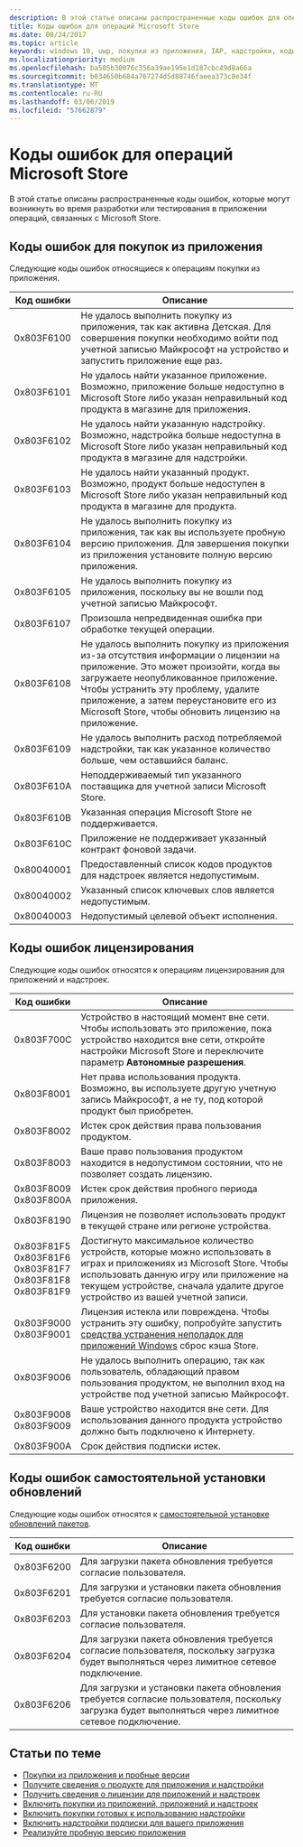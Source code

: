 ```yaml
---
description: В этой статье описаны распространенные коды ошибок для операций Microsoft Store с приложениями и надстройками, включая покупки в приложении, лицензирование и самостоятельную установку обновлений.
title: Коды ошибок для операций Microsoft Store
ms.date: 08/24/2017
ms.topic: article
keywords: windows 10, uwp, покупки из приложения, IAP, надстройки, коды ошибок
ms.localizationpriority: medium
ms.openlocfilehash: ba505b30076c356a39ae195e1d187cbc49d8a66a
ms.sourcegitcommit: b034650b684a767274d5d88746faeea373c8e34f
ms.translationtype: MT
ms.contentlocale: ru-RU
ms.lasthandoff: 03/06/2019
ms.locfileid: "57662879"
---
```

# <a name="error-codes-for-store-operations"></a>Коды ошибок для операций Microsoft Store

<!-- confirm whether symbolic names are defined for app developers, or do they just handle direct error code values -->

В этой статье описаны распространенные коды ошибок, которые могут возникнуть во время разработки или тестирования в приложении операций, связанных с Microsoft Store.

## <a name="in-app-purchase-error-codes"></a>Коды ошибок для покупок из приложения

Следующие коды ошибок относящиеся к операциям покупки из приложения.

|  Код ошибки  |  Описание  |
|--------------|---------------|
| 0x803F6100   | Не удалось выполнить покупку из приложения, так как активна Детская. Для совершения покупки необходимо войти под учетной записью Майкрософт на устройство и запустить приложение еще раз.               |
| 0x803F6101   | Не удалось найти указанное приложение. Возможно, приложение больше недоступно в Microsoft Store либо указан неправильный код продукта в магазине для приложения.     |
| 0x803F6102   | Не удалось найти указанную надстройку. Возможно, надстройка больше недоступна в Microsoft Store либо указан неправильный код продукта в магазине для надстройки.                                               |
| 0x803F6103   | Не удалось найти указанный продукт. Возможно, продукт больше недоступен в Microsoft Store либо указан неправильный код продукта в магазине для продукта.                                          |
| 0x803F6104   | Не удалось выполнить покупку из приложения, так как вы используете пробную версию приложения. Для завершения покупки из приложения установите полную версию приложения.               |
| 0x803F6105   | Не удалось выполнить покупку из приложения, поскольку вы не вошли под учетной записью Майкрософт.                                              |
| 0x803F6107   | Произошла непредвиденная ошибка при обработке текущей операции.                                             |
| 0x803F6108   | Не удалось выполнить покупку из приложения из-за отсутствия информации о лицензии на приложение. Это может произойти, когда вы загружаете неопубликованное приложение. Чтобы устранить эту проблему, удалите приложение, а затем переустановите его из Microsoft Store, чтобы обновить лицензию на приложение.                                          |
| 0x803F6109   | Не удалось выполнить расход потребляемой надстройки, так как указанное количество больше, чем оставшийся баланс.        |
| 0x803F610A   | Неподдерживаемый тип указанного поставщика для учетной записи Microsoft Store.                                            |
| 0x803F610B   | Указанная операция Microsoft Store не поддерживается.                                             |
| 0x803F610C   | Приложение не поддерживает указанный контракт фоновой задачи.                                             |
| 0x80040001   | Предоставленный список кодов продуктов для надстроек является недопустимым.                        |
| 0x80040002   | Указанный список ключевых слов является недопустимым.                   |
| 0x80040003   | Недопустимый целевой объект исполнения.                       |

## <a name="licensing-error-codes"></a>Коды ошибок лицензирования

Следующие коды ошибок относятся к операциям лицензирования для приложений и надстроек.

|  Код ошибки  |  Описание  |
|--------------|---------------|
| 0x803F700C   | Устройство в настоящий момент вне сети. Чтобы использовать это приложение, пока устройство находится вне сети, откройте настройки Microsoft Store и переключите параметр **Автономные разрешения**.            |
| 0x803F8001   | Нет права использования продукта. Возможно, вы используете другую учетную запись Майкрософт, а не ту, под которой продукт был приобретен.           |
| 0x803F8002   | Истек срок действия права пользования продуктом.           |
| 0x803F8003   | Ваше право пользования продуктом находится в недопустимом состоянии, что не позволяет создать лицензию.   |
| 0x803F8009<br/>0x803F800A   | Истек срок действия пробного периода приложения.   |
| 0x803F8190   |  Лицензия не позволяет использовать продукт в текущей стране или регионе устройства.  |
| 0x803F81F5<br/>0x803F81F6<br/>0x803F81F7<br/>0x803F81F8<br/>0x803F81F9   |  Достигнуто максимальное количество устройств, которые можно использовать в играх и приложениях из Microsoft Store. Чтобы использовать данную игру или приложение на текущем устройстве, сначала удалите другое устройство из вашей учетной записи.  |
| 0x803F9000<br/>0x803F9001    |  Лицензия истекла или повреждена. Чтобы устранить эту ошибку, попробуйте запустить [средства устранения неполадок для приложений Windows](https://support.microsoft.com/help/4027498/windows-run-the-troubleshooter-for-windows-apps) сброс кэша Store.     |
| 0x803F9006    |  Не удалось выполнить операцию, так как пользователь, обладающий правом пользования продуктом, не выполнил вход на устройстве под учетной записью Майкрософт.            |
| 0x803F9008<br/>0x803F9009    |  Ваше устройство находится вне сети. Для использования данного продукта устройство должно быть подключено к Интернету.            |
| 0x803F900A    |  Срок действия подписки истек.            |


## <a name="self-install-update-error-codes"></a>Коды ошибок самостоятельной установки обновлений

Следующие коды ошибок относятся к [самостоятельной установке обновлений пакетов](../packaging/self-install-package-updates.md).

|  Код ошибки  |  Описание  |
|--------------|---------------|
| 0x803F6200   | Для загрузки пакета обновления требуется согласие пользователя.               |
| 0x803F6201   | Для загрузки и установки пакета обновления требуется согласие пользователя.                                                  |
| 0x803F6203   | Для установки пакета обновления требуется согласие пользователя.                                         |
| 0x803F6204   | Для загрузки пакета обновления требуется согласие пользователя, поскольку загрузка будет выполняться через лимитное сетевое подключение.                                             |
| 0x803F6206   | Для загрузки и установки пакета обновления требуется согласие пользователя, поскольку загрузка будет выполняться через лимитное сетевое подключение.     |


## <a name="related-topics"></a>Статьи по теме

* [Покупки из приложения и пробные версии](in-app-purchases-and-trials.md)
* [Получите сведения о продукте для приложения и надстройки](get-product-info-for-apps-and-add-ons.md)
* [Получить сведения о лицензии для приложений и надстроек](get-license-info-for-apps-and-add-ons.md)
* [Включить покупки из приложений, приложений и надстроек](enable-in-app-purchases-of-apps-and-add-ons.md)
* [Включить покупки готовых к использованию надстройки](enable-consumable-add-on-purchases.md)
* [Включить надстройки подписки для вашего приложения](enable-subscription-add-ons-for-your-app.md)
* [Реализуйте пробную версию приложения](implement-a-trial-version-of-your-app.md)
